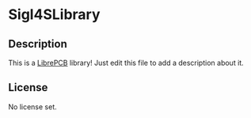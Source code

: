 # Sigl4SLibrary

## Description

This is a [LibrePCB](https://librepcb.org) library!
Just edit this file to add a description about it.

## License

No license set.
